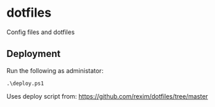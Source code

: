 # dotfiles

Config files and dotfiles

## Deployment

Run the following as administator:

```
.\deploy.ps1
```

Uses deploy script from: https://github.com/rexim/dotfiles/tree/master
